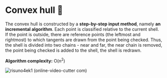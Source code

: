 # Convex hull :diamond_shape_with_a_dot_inside:
The convex hull is constructed by a <b>step-by-step input method</b>, namely <b>an incremental algorithm</b>. Each point is classified relative to the current shell. If the point is outside, there are reference points (the leftmost and rightmost) to which tangents are drawn from the point being checked. Thus, the shell is divided into two chains - near and far, the near chain is removed, the point being checked is added to the shell, the shell is redrawn.
<p><b>Algorithm complexity:</b>  O(n<sup>2</sup>)</p>

![risuno4ek1 (online-video-cutter com)](https://user-images.githubusercontent.com/106038032/172045239-71271fc6-cf2e-4ec5-8696-e7d8677714ed.gif)


